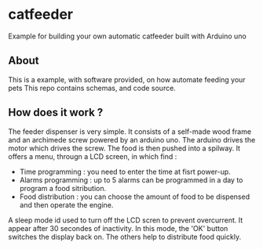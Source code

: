# catfeeder

Example for building your own automatic catfeeder built with Arduino uno


## About

This is a example, with software provided, on how automate feeding your pets
This repo contains schemas, and code source.

## How does it work ?

The feeder dispenser is very simple.
It consists of a self-made wood frame and an archimede screw powered by an arduino uno.
The arduino drives the motor which drives the screw. The food is then pushed into a spilway.
It offers a menu, througn a LCD screen, in which find :
- Time programming : you need to enter the time at fisrt power-up.
- Alarms programming : up to 5 alarms can be programmed in a day to program a food sitribution.
- Food distribution : you can choose the amount of food to be dispensed and then operate the engine.

A sleep mode id used to turn off the LCD scren to prevent overcurrent. It appear after 30 secondes of inactivity.
In this mode, the 'OK' button switches the display back on. The others help to distribute food quickly.
